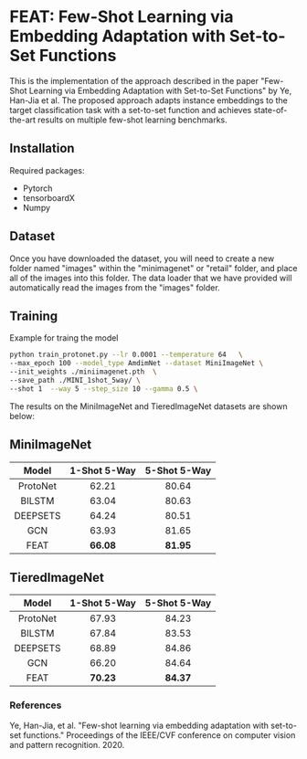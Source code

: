 # FEAT: Few-Shot Learning via Embedding Adaptation with Set-to-Set Functions
This is the implementation of the approach described in the paper "Few-Shot Learning via Embedding Adaptation with Set-to-Set Functions" by Ye, Han-Jia et al. The proposed approach adapts instance embeddings to the target classification task with a set-to-set function and achieves state-of-the-art results on multiple few-shot learning benchmarks.

## Installation
Required packages:
* Pytorch
* tensorboardX
* Numpy
 
## Dataset
Once you have downloaded the dataset, you will need to create a new folder named "images" within the "minimagenet" or "retail" folder, and place all of the images into this folder. The data loader that we have provided will automatically read the images from the "images" folder.

## Training
Example for traing the model
```bash
python train_protonet.py --lr 0.0001 --temperature 64   \
--max_epoch 100 --model_type AmdimNet --dataset MiniImageNet \
--init_weights ./miniimagenet.pth  \
--save_path ./MINI_1shot_5way/ \
--shot 1  --way 5 --step_size 10 --gamma 0.5 \
```

The results on the MiniImageNet and TieredImageNet datasets are shown below:

## MiniImageNet
| Model | 1-Shot 5-Way	| 5-Shot 5-Way |
|:------:|:-------------:|:------------:|
| ProtoNet |	62.21 |	80.64 |
| BILSTM |	63.04 |	80.63 |
| DEEPSETS |	64.24 |	80.51 |
| GCN |	63.93 |	81.65 |
| FEAT |	**66.08** |	**81.95** |

## TieredImageNet
| Model | 1-Shot 5-Way	| 5-Shot 5-Way |
|:------:|:-------------:|:------------:|
| ProtoNet |	67.93 |	84.23 |
| BILSTM |	67.84 |	83.53 |
| DEEPSETS |	68.89 |	84.86 |
| GCN	| 66.20 |	84.64 |
| FEAT |	**70.23** |	**84.37** |

### References
   Ye, Han-Jia, et al. "Few-shot learning via embedding adaptation with set-to-set functions." Proceedings of the IEEE/CVF conference on computer vision and pattern recognition. 2020.
